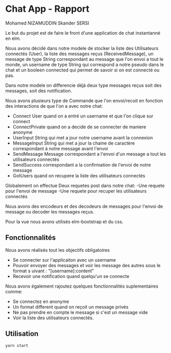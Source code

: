# Chat App - Rapport

Mohamed NIZAMUDDIN
Skander SERSI

Le but du projet est de faire le front d'une application de chat instantanné en elm.

Nous avons décidé dans notre modele de stocker la liste des Utilisateurs connectés (User), la liste des messages reçus (ReceivedMessage), un message de type String correspondant au message que l'on envoi a tout le monde, un username de type String qui correspond a notre pseudo dans le chat et un booleen connected qui permet de savoir si on est connecté ou pas.

Dans notre modele on differencie déjà deux type messages reçus soit des messages, soit des notification.

Nous avons plusieurs type de Commande que l'on envoi/recoit en fonction des interactions de que l'on a avec notre chat:
- Connect User quand on a entré un username et que l'on clique sur connect
- ConnectPrivate quand on a decide de se connecter de maniere anonyme
- UserInput String qui met a jour notre username avant la connexion
- MessageInput String qui met a jour la chaine de caractère correspondant à notre message avant l'envoi
- SendMessage Message correspondant a l'envoi d'un message a tout les utilisateurs connectés
- SendSuccess correspondant a la confirmation de l'envoi de notre message
- GotUsers quand on recupere la liste des utilisateurs connectés

Globalement on effectue Deux requetes post dans notre chat:
-Une requete pour l'envoi de message
-Une requete pour recuper les utilisateurs connectés

Nous avons des encodeurs et des decodeurs de messages pour l'envoi de message ou decoder les messages reçus.

Pour la vue nous avons utilisés elm-bootstrap et du css.

## Fonctionnalités
Nous avons réalisés tout les objectifs obligatoires
- Se connecter sur l'applicaiton avec un username
- Pouvoir envoyer des messages et voir les message des autres sous le format s uivant : "[username]:content"
- Recevoir une notification quand quelqu'un se connecte

Nous avons également rajoutez quelques fonctionnalités suplementaires comme:
- Se connectez en anonyme
- Un format different quand on reçoit un message privés
- Ne pas prendre en compte le message si c'est un message vide
- Voir la liste des utilisateurs connectés.

## Utilisation
```bash
yarn start
 ```